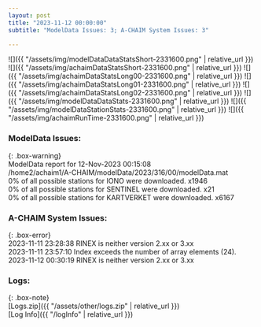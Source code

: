 ```yaml
---
layout: post
title: "2023-11-12 00:00:00"
subtitle: "ModelData Issues: 3; A-CHAIM System Issues: 3"

---
```


![]({{ "/assets/img/modelDataDataStatsShort-2331600.png" | relative_url }})
![]({{ "/assets/img/achaimDataStatsShort-2331600.png" | relative_url }})
![]({{ "/assets/img/achaimDataStatsLong00-2331600.png" | relative_url }})
![]({{ "/assets/img/achaimDataStatsLong01-2331600.png" | relative_url }})
![]({{ "/assets/img/achaimDataStatsLong02-2331600.png" | relative_url }})
![]({{ "/assets/img/modelDataDataStats-2331600.png" | relative_url }})
![]({{ "/assets/img/modelDataStationStats-2331600.png" | relative_url }})
![]({{ "/assets/img/achaimRunTime-2331600.png" | relative_url }})


### ModelData Issues:  
  
{: .box-warning}  
 ModelData report for 12-Nov-2023 00:15:08   
 /home2/achaim1/A-CHAIM/modelData/2023/316/00/modelData.mat   
 0% of all possible stations for IONO were downloaded. x1946   
 0% of all possible stations for SENTINEL were downloaded. x21   
 0% of all possible stations for KARTVERKET were downloaded. x6167   
  
### A-CHAIM System Issues:  
  
{: .box-error}  
2023-11-11 23:28:38 RINEX is neither version 2.xx or 3.xx  
2023-11-11 23:57:10 Index exceeds the number of array elements (24).  
2023-11-12 00:30:19 RINEX is neither version 2.xx or 3.xx  

### Logs:  
  
{: .box-note}  
[Logs.zip]({{ "/assets/other/logs.zip" | relative_url }})  
[Log Info]({{ "/logInfo" | relative_url }})  

